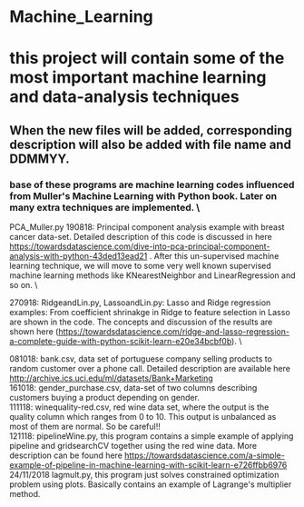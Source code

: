 # Machine_Learning
# this project will contain some of the most important machine learning and data-analysis techniques
## When the new files will be added, corresponding description will also be added with file name and DDMMYY. 
### base of these programs are machine learning codes influenced from Muller's Machine Learning with Python book. Later on many extra techniques are implemented. \
PCA_Muller.py 190818: Principal component analysis example with breast cancer data-set. Detailed description of this code is discussed in here https://towardsdatascience.com/dive-into-pca-principal-component-analysis-with-python-43ded13ead21 . After this un-supervised machine learning technique, we will move to some very well known supervised machine learning methods like KNearestNeighbor and LinearRegression and so on. \ 

270918: RidgeandLin.py, LassoandLin.py: Lasso and Ridge regression examples: From coefficient shrinakge in Ridge to feature selection in Lasso are shown in the code. The concepts and discussion of the results are shown here (https://towardsdatascience.com/ridge-and-lasso-regression-a-complete-guide-with-python-scikit-learn-e20e34bcbf0b). \    

081018: bank.csv, data set of portuguese company selling products to random customer over a phone call. Detailed description are available here http://archive.ics.uci.edu/ml/datasets/Bank+Marketing \
161018: gender_purchase.csv, data-set of two columns describing customers buying a product depending on gender.\
111118: winequality-red.csv, red wine data set, where the output is the quality column which ranges from 0 to 10. This output is unbalanced as most of them are normal. So be careful!!\
121118: pipelineWine.py, this program contains a simple example of applying pipeline and gridsearchCV together using the red wine data. More description can be found here https://towardsdatascience.com/a-simple-example-of-pipeline-in-machine-learning-with-scikit-learn-e726ffbb6976 \
24/11/2018 lagmult.py, this program just solves constrained optimization problem using plots. Basically contains an example of Lagrange's multiplier method. 

